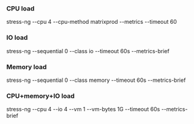 ### CPU load
stress-ng --cpu 4 --cpu-method matrixprod --metrics --timeout 60

### IO load
stress-ng --sequential 0 --class io --timeout 60s --metrics-brief

### Memory load
stress-ng --sequential 0 --class memory --timeout 60s --metrics-brief

### CPU+memory+IO load
stress-ng --cpu 4 --io 4 --vm 1 --vm-bytes 1G --timeout 60s --metrics-brief